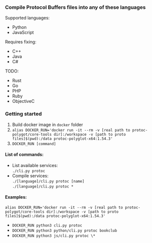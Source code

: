 ### Compile Protocol Buffers files into any of these languages
Supported languages:
- Python
- JavaScript

Requires fixing:
- C++
- Java
- C#

TODO:
- Rust
- Go
- PHP
- Ruby
- ObjectiveC

### Getting started
1) Build docker image in `docker` folder
2) `alias DOCKER_RUN='docker run -it --rm -v [real path to protoc-polygot/core-tools dir]:/workspace -v [path to proto files]$(pwd):/data protoc-polyglot-x64:1.54.3'`
3) `DOCKER_RUN [command]`

#### List of commands:
- List available services: \
  `./cli.py protoc`
- Compile services: \
  `./[language]/cli.py protoc [name]` \
  `./[language]/cli.py protoc *`

#### Examples:
`alias DOCKER_RUN='docker run -it --rm -v [real path to protoc-polygot/core-tools dir]:/workspace -v [path to proto files]$(pwd):/data protoc-polyglot-x64:1.54.3'`
- `DOCKER_RUN python3 cli.py protoc`
- `DOCKER_RUN python3 python/cli.py protoc bookclub`
- `DOCKER_RUN python3 js/cli.py protoc \*`

